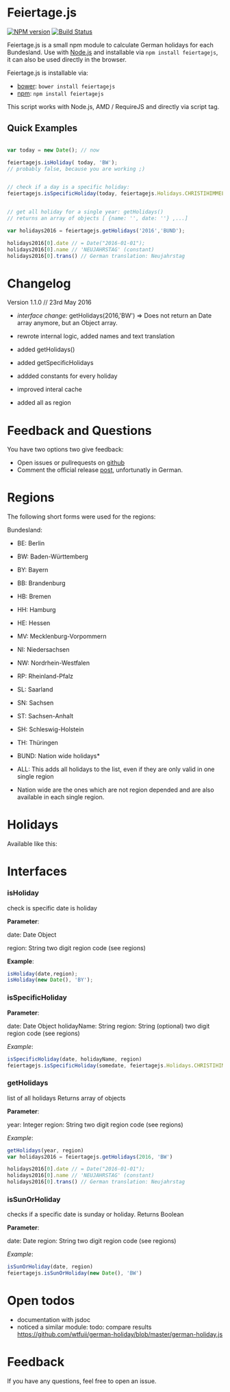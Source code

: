 # Feiertage.js

[![NPM version](http://img.shields.io/npm/v/async.svg)](https://www.npmjs.org/package/feiertagejs)
[![Build Status](https://travis-ci.org/sfakir/feiertagejs.svg?branch=master)](https://travis-ci.org/sfakir/feiertagejs)


Feiertage.js is a small npm module to calculate German holidays for each Bundesland.
Use with [Node.js](http://nodejs.org) and installable via `npm install feiertagejs`,
it can also be used directly in the browser.

Feiertage.js is installable via:

- [bower](http://bower.io/): `bower install feiertagejs`
- [npm](http://npm.io/): `npm install feiertagejs`



This script works with Node.js, AMD / RequireJS and directly via script tag.
## Quick Examples

```javascript

var today = new Date(); // now

feiertagejs.isHoliday( today, 'BW');
// probably false, because you are working ;)


// check if a day is a specific holiday:
feiertagejs.isSpecificHoliday(today, feiertagejs.Holidays.CHRISTIHIMMELFAHRT);


// get all holiday for a single year: getHolidays()
// returns an array of objects [ {name: '', date: ''} ,...]

var holidays2016 = feiertagejs.getHolidays('2016','BUND');

holidays2016[0].date // = Date("2016-01-01");
holidays2016[0].name // 'NEUJAHRSTAG' (constant)
holidays2016[0].trans() // German translation: Neujahrstag


```

# Changelog

Version 1.1.0 // 23rd May 2016

*  *interface change:* getHolidays(2016,'BW') => Does not return an Date array anymore, but an Object array.

* rewrote internal logic, added names and text translation
* added getHolidays()
* added getSpecificHolidays
* addded constants for every holiday
* improved interal cache
* added all as region



# Feedback and Questions

You have two options two give feedback:

* Open issues or pullrequests on [github](https://github.com/sfakir/feiertagejs)
* Comment the official release [post](http://www.fakir.it/feiertage-js-feiertage-fuer-node-js-und-im-browser/), unfortunatly in German.


# Regions

The following short forms were used for the regions:


 Bundesland:
 * 	BE: Berlin
 * 	BW: Baden-Württemberg
 * 	BY: Bayern
 * 	BB: Brandenburg
 * 	HB: Bremen
 * 	HH: Hamburg
 * 	HE: Hessen
 * 	MV: Mecklenburg-Vorpommern
 * 	NI: Niedersachsen
 * 	NW: Nordrhein-Westfalen
 * 	RP: Rheinland-Pfalz
 * 	SL: Saarland
 * 	SN: Sachsen
 * 	ST: Sachsen-Anhalt
 * 	SH: Schleswig-Holstein
 * 	TH: Thüringen
 *  BUND: Nation wide holidays*
 *  ALL: This adds all holidays to the list, even if they are only valid in one single region

* Nation wide are the ones which are not region depended and are also available in each single region.
 
# Holidays
Available like this:


# Interfaces

### isHoliday
check is specific date is holiday


**Parameter**:

date: Date Object

region: String two digit region code (see regions)

**Example**:
```javascript 
isHoliday(date,region); 
isHoliday(new Date(), 'BY'); 
``` 

### isSpecificHoliday

**Parameter**:

date: Date Object
holidayName: String
region: String (optional) two digit region code (see regions)

*Example*:
```javascript 
isSpecificHoliday(date, holidayName, region)
feiertagejs.isSpecificHoliday(somedate, feiertagejs.Holidays.CHRISTIHIMMELFAHRT);
```


### getHolidays

list of all holidays
Returns array of objects

**Parameter**:

year: Integer
region: String two digit region code (see regions)

*Example*:
```javascript 
getHolidays(year, region)
var holidays2016 = feiertagejs.getHolidays(2016, 'BW')

holidays2016[0].date // = Date("2016-01-01");
holidays2016[0].name // 'NEUJAHRSTAG' (constant)
holidays2016[0].trans() // German translation: Neujahrstag


```


### isSunOrHoliday
        
checks if a specific date is sunday or holiday.
Returns Boolean

**Parameter**:

date: Date
region: String two digit region code (see regions)


*Example*:
```javascript 
isSunOrHoliday(date, region)
feiertagejs.isSunOrHoliday(new Date(), 'BW')
```



# Open todos

* documentation with jsdoc
* noticed a similar module: todo: compare results https://github.com/wtfuii/german-holiday/blob/master/german-holiday.js


# Feedback

If you have any questions, feel free to open an issue.
